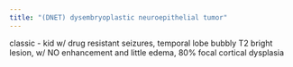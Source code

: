 ```yaml
---
title: "(DNET) dysembryoplastic neuroepithelial tumor"
---
```

classic - kid w/ drug resistant seizures, temporal lobe bubbly T2 bright lesion, w/ NO enhancement and little edema, 80% focal cortical dysplasia

